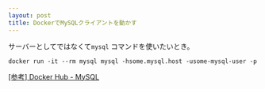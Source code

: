 ```yaml
---
layout: post
title: DockerでMySQLクライアントを動かす
---
```


サーバーとしてではなくて`mysql` コマンドを使いたいとき。

```shell
docker run -it --rm mysql mysql -hsome.mysql.host -usome-mysql-user -p
```

[[参考] Docker Hub - MySQL](https://hub.docker.com/_/mysql/)
